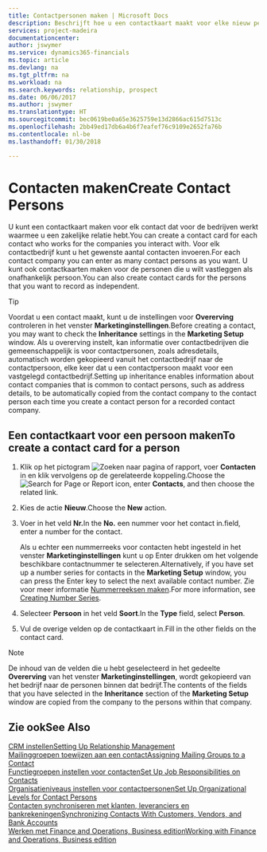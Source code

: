```yaml
---
title: Contactpersonen maken | Microsoft Docs
description: Beschrijft hoe u een contactkaart maakt voor elke nieuw persoon of prospect waarmee u contact onderhoudt of een zakelijke relatie hebt.
services: project-madeira
documentationcenter: 
author: jswymer
ms.service: dynamics365-financials
ms.topic: article
ms.devlang: na
ms.tgt_pltfrm: na
ms.workload: na
ms.search.keywords: relationship, prospect
ms.date: 06/06/2017
ms.author: jswymer
ms.translationtype: HT
ms.sourcegitcommit: bec0619be0a65e3625759e13d2866ac615d7513c
ms.openlocfilehash: 2bb49ed17db6a4b6f7eafef76c9109e2652fa76b
ms.contentlocale: nl-be
ms.lasthandoff: 01/30/2018

---
```

# <a name="create-contact-persons"></a><span data-ttu-id="5b055-103">Contacten maken</span><span class="sxs-lookup"><span data-stu-id="5b055-103">Create Contact Persons</span></span>
<span data-ttu-id="5b055-104">U kunt een contactkaart maken voor elk contact dat voor de bedrijven werkt waarmee u een zakelijke relatie hebt.</span><span class="sxs-lookup"><span data-stu-id="5b055-104">You can create a contact card for each contact who works for the companies you interact with.</span></span> <span data-ttu-id="5b055-105">Voor elk contactbedrijf kunt u het gewenste aantal contacten invoeren.</span><span class="sxs-lookup"><span data-stu-id="5b055-105">For each contact company you can enter as many contact persons as you want.</span></span> <span data-ttu-id="5b055-106">U kunt ook contactkaarten maken voor de personen die u wilt vastleggen als onafhankelijk persoon.</span><span class="sxs-lookup"><span data-stu-id="5b055-106">You can also create contact cards for the persons that you want to record as independent.</span></span>

> [!TIP]  
>   <span data-ttu-id="5b055-107">Voordat u een contact maakt, kunt u de instellingen voor **Overerving** controleren in het venster **Marketinginstellingen**.</span><span class="sxs-lookup"><span data-stu-id="5b055-107">Before creating a contact, you may want to check the **Inheritance** settings in the **Marketing Setup** window.</span></span> <span data-ttu-id="5b055-108">Als u overerving instelt, kan informatie over contactbedrijven die gemeenschappelijk is voor contactpersonen, zoals adresdetails, automatisch worden gekopieerd vanuit het contactbedrijf naar de contactpersoon, elke keer dat u een contactpersoon maakt voor een vastgelegd contactbedrijf.</span><span class="sxs-lookup"><span data-stu-id="5b055-108">Setting up inheritance enables information about contact companies that is common to contact persons, such as address details, to be automatically copied from the contact company to the contact person each time you create a contact person for a recorded contact company.</span></span>

## <a name="to-create-a-contact-card-for-a-person"></a><span data-ttu-id="5b055-109">Een contactkaart voor een persoon maken</span><span class="sxs-lookup"><span data-stu-id="5b055-109">To create a contact card for a person</span></span>
1. <span data-ttu-id="5b055-110">Klik op het pictogram ![Zoeken naar pagina of rapport](media/ui-search/search_small.png "pictogram Zoeken naar pagina of rapport"), voer **Contacten** in en klik vervolgens op de gerelateerde koppeling.</span><span class="sxs-lookup"><span data-stu-id="5b055-110">Choose the ![Search for Page or Report](media/ui-search/search_small.png "Search for Page or Report icon") icon, enter **Contacts**, and then choose the related link.</span></span>
2. <span data-ttu-id="5b055-111">Kies de actie **Nieuw**.</span><span class="sxs-lookup"><span data-stu-id="5b055-111">Choose the **New** action.</span></span>
3. <span data-ttu-id="5b055-112">Voer in het veld **Nr.**</span><span class="sxs-lookup"><span data-stu-id="5b055-112">In the **No.**</span></span> <span data-ttu-id="5b055-113">een nummer voor het contact in.</span><span class="sxs-lookup"><span data-stu-id="5b055-113">field, enter a number for the contact.</span></span>

    <span data-ttu-id="5b055-114">Als u echter een nummerreeks voor contacten hebt ingesteld in het venster **Marketinginstellingen** kunt u op Enter drukken om het volgende beschikbare contactnummer te selecteren.</span><span class="sxs-lookup"><span data-stu-id="5b055-114">Alternatively, if you have set up a number series for contacts in the **Marketing Setup** window, you can press the Enter key to select the next available contact number.</span></span> <span data-ttu-id="5b055-115">Zie voor meer informatie [Nummerreeksen maken](ui-create-number-series.md).</span><span class="sxs-lookup"><span data-stu-id="5b055-115">For more information, see [Creating Number Series](ui-create-number-series.md).</span></span>
4. <span data-ttu-id="5b055-116">Selecteer **Persoon** in het veld **Soort**.</span><span class="sxs-lookup"><span data-stu-id="5b055-116">In the **Type** field, select **Person**.</span></span>
5. <span data-ttu-id="5b055-117">Vul de overige velden op de contactkaart in.</span><span class="sxs-lookup"><span data-stu-id="5b055-117">Fill in the other fields on the contact card.</span></span>

> [!NOTE]  
>   <span data-ttu-id="5b055-118">De inhoud van de velden die u hebt geselecteerd in het gedeelte **Overerving** van het venster **Marketinginstellingen**, wordt gekopieerd van het bedrijf naar de personen binnen dat bedrijf.</span><span class="sxs-lookup"><span data-stu-id="5b055-118">The contents of the fields that you have selected in the **Inheritance** section of the **Marketing Setup** window are copied from the company to the persons within that company.</span></span>

## <a name="see-also"></a><span data-ttu-id="5b055-119">Zie ook</span><span class="sxs-lookup"><span data-stu-id="5b055-119">See Also</span></span>
[<span data-ttu-id="5b055-120">CRM instellen</span><span class="sxs-lookup"><span data-stu-id="5b055-120">Setting Up Relationship Management</span></span>](marketing-setup-marketing.md)  
[<span data-ttu-id="5b055-121">Mailinggroepen toewijzen aan een contact</span><span class="sxs-lookup"><span data-stu-id="5b055-121">Assigning Mailing Groups to a Contact</span></span>](marketing-mailing-groups.md#AssignMailGroupContact)  
[<span data-ttu-id="5b055-122">Functiegroepen instellen voor contacten</span><span class="sxs-lookup"><span data-stu-id="5b055-122">Set Up Job Responsibilities on Contacts</span></span>](marketing-job-responsibilities.md)  
[<span data-ttu-id="5b055-123">Organisatieniveaus instellen voor contactpersonen</span><span class="sxs-lookup"><span data-stu-id="5b055-123">Set Up Organizational Levels for Contact Persons</span></span>](marketing-organizational-levels.md)  
[<span data-ttu-id="5b055-124">Contacten synchroniseren met klanten, leveranciers en bankrekeningen</span><span class="sxs-lookup"><span data-stu-id="5b055-124">Synchronizing Contacts With Customers, Vendors, and Bank Accounts</span></span>](marketing-synchronize-contacts-customers-vendors-bank-accounts.md)  
[<span data-ttu-id="5b055-125">Werken met Finance and Operations, Business edition</span><span class="sxs-lookup"><span data-stu-id="5b055-125">Working with Finance and Operations, Business edition</span></span>](ui-work-product.md)  

